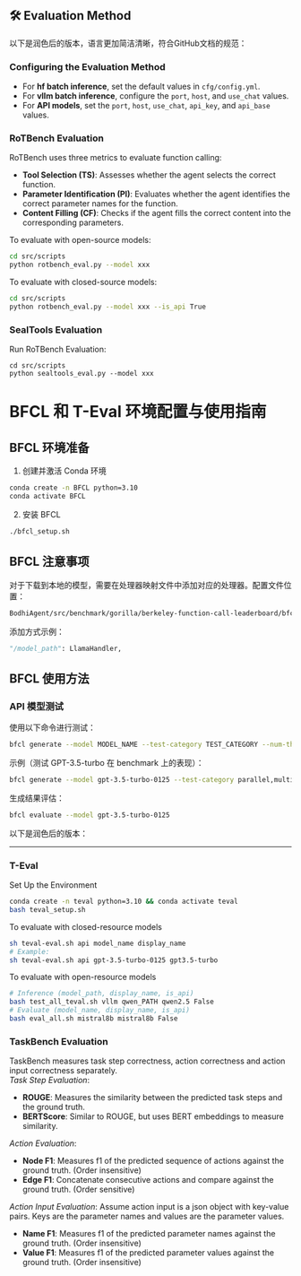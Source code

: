 ## 🛠️ Evaluation Method
以下是润色后的版本，语言更加简洁清晰，符合GitHub文档的规范：

### Configuring the Evaluation Method
- For **hf batch inference**, set the default values in `cfg/config.yml`.
- For **vllm batch inference**, configure the `port`, `host`, and `use_chat` values.
- For **API models**, set the `port`, `host`, `use_chat`, `api_key`, and `api_base` values.

### RoTBench Evaluation
RoTBench uses three metrics to evaluate function calling: 
- **Tool Selection (TS)**: Assesses whether the agent selects the correct function.
- **Parameter Identification (PI)**: Evaluates whether the agent identifies the correct parameter names for the function.
- **Content Filling (CF)**: Checks if the agent fills the correct content into the corresponding parameters.

To evaluate with open-source models:
```bash
cd src/scripts
python rotbench_eval.py --model xxx
```

To evaluate with closed-source models:
```bash
cd src/scripts
python rotbench_eval.py --model xxx --is_api True
```

### SealTools Evaluation

Run RoTBench Evaluation:
```
cd src/scripts
python sealtools_eval.py --model xxx
```

# BFCL 和 T-Eval 环境配置与使用指南

## BFCL 环境准备

1. 创建并激活 Conda 环境
```bash
conda create -n BFCL python=3.10
conda activate BFCL
```

2. 安装 BFCL
```bash
./bfcl_setup.sh
```

## BFCL 注意事项

对于下载到本地的模型，需要在处理器映射文件中添加对应的处理器。配置文件位置：
```bash
BodhiAgent/src/benchmark/gorilla/berkeley-function-call-leaderboard/bfcl/model_handler/handler_map.py
```

添加方式示例：
```python
"/model_path": LlamaHandler,
```

## BFCL 使用方法

### API 模型测试
使用以下命令进行测试：
```bash
bfcl generate --model MODEL_NAME --test-category TEST_CATEGORY --num-threads 1
```

示例（测试 GPT-3.5-turbo 在 benchmark 上的表现）：
```bash
bfcl generate --model gpt-3.5-turbo-0125 --test-category parallel,multiple,simple,parallel_multiple,java,javascript,irrelevance,multi_turn --num-threads 1
```

生成结果评估：
```bash
bfcl evaluate --model gpt-3.5-turbo-0125
```

以下是润色后的版本：

---

### T-Eval
Set Up the Environment
```bash
conda create -n teval python=3.10 && conda activate teval
bash teval_setup.sh
```
To evaluate with closed-resource models
```bash
sh teval-eval.sh api model_name display_name
# Example:
sh teval-eval.sh api gpt-3.5-turbo-0125 gpt3.5-turbo
```

To evaluate with open-resource models
```bash
# Inference (model_path, display_name, is_api)
bash test_all_teval.sh vllm qwen_PATH qwen2.5 False  
# Evaluate (model_name, display_name, is_api)
bash eval_all.sh mistral8b mistral8b False  
```

### TaskBench Evaluation

TaskBench measures task step correctness, action correctness and action input correctness separately.  
*Task Step Evaluation*:
- **ROUGE**: Measures the similarity between the predicted task steps and the ground truth.
- **BERTScore**: Similar to ROUGE, but uses BERT embeddings to measure similarity.

*Action Evaluation*:
- **Node F1**: Measures f1 of the predicted sequence of actions against the ground truth. (Order insensitive)  
- **Edge F1**: Concatenate consecutive actions and compare against the ground truth. (Order sensitive)

*Action Input Evaluation*:
Assume action input is a json object with key-value pairs. Keys are the parameter names and values are the parameter values.
- **Name F1**: Measures f1 of the predicted parameter names against the ground truth. (Order insensitive)  
- **Value F1**: Measures f1 of the predicted parameter values against the ground truth. (Order insensitive)
